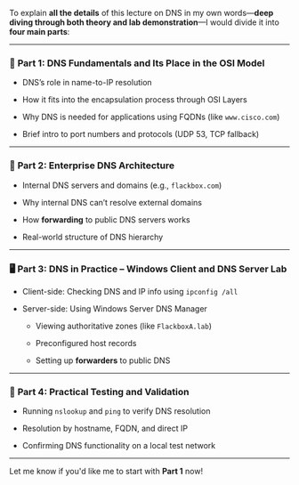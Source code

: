 To explain **all the details** of this lecture on DNS in my own words—**deep diving through both theory and lab demonstration**—I would divide it into **four main parts**:

---

### 🧩 **Part 1: DNS Fundamentals and Its Place in the OSI Model**

- DNS’s role in name-to-IP resolution
    
- How it fits into the encapsulation process through OSI Layers
    
- Why DNS is needed for applications using FQDNs (like `www.cisco.com`)
    
- Brief intro to port numbers and protocols (UDP 53, TCP fallback)
    

---

### 🧠 **Part 2: Enterprise DNS Architecture**

- Internal DNS servers and domains (e.g., `flackbox.com`)
    
- Why internal DNS can’t resolve external domains
    
- How **forwarding** to public DNS servers works
    
- Real-world structure of DNS hierarchy
    

---

### 🖥️ **Part 3: DNS in Practice – Windows Client and DNS Server Lab**

- Client-side: Checking DNS and IP info using `ipconfig /all`
    
- Server-side: Using Windows Server DNS Manager
    
    - Viewing authoritative zones (like `FlackboxA.lab`)
        
    - Preconfigured host records
        
    - Setting up **forwarders** to public DNS
        

---

### 🔧 **Part 4: Practical Testing and Validation**

- Running `nslookup` and `ping` to verify DNS resolution
    
- Resolution by hostname, FQDN, and direct IP
    
- Confirming DNS functionality on a local test network
    

---

Let me know if you'd like me to start with **Part 1** now!